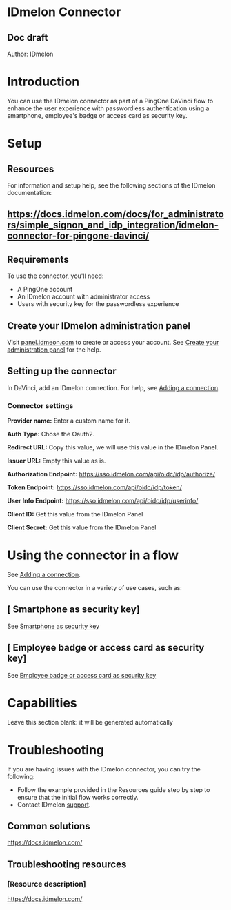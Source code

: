 # IDmelon Connector

## Doc draft

Author: IDmelon


# Introduction

You can use the IDmelon connector as part of a PingOne DaVinci flow to enhance the user experience with passwordless authentication using a smartphone, employee's badge or access card as security key.


# Setup


## Resources

For information and setup help, see the following sections of the IDmelon documentation:


## https://docs.idmelon.com/docs/for_administrators/simple_signon_and_idp_integration/idmelon-connector-for-pingone-davinci/


## Requirements

To use the connector, you'll need:

 * A PingOne account
* An IDmelon account with administrator access
* Users with security key for the passwordless experience

## Create your IDmelon administration panel

Visit [panel.idmeon.com](https://panel.idmeon.com) to create or access your account. See [Create your administration panel](https://docs.idmelon.com/docs/for_administrators/get_started/create_your_administration_panel/) for the help.


## Setting up the connector

In DaVinci, add an IDmelon connection. For help, see [Adding a connection](https://docs.idmelon.com/docs/for_administrators/simple_signon_and_idp_integration/idmelon-connector-for-pingone-davinci/).



### Connector settings

 **Provider name:** 
Enter a custom name for it.
 
**Auth Type:**
Chose the Oauth2.
 
**Redirect URL:** 
Copy this value, we will use this value in the IDmelon Panel.
 
**Issuer URL:** 
Empty this value as is.
 
**Authorization Endpoint:** 
https://sso.idmelon.com/api/oidc/idp/authorize/
 
**Token Endpoint:**
https://sso.idmelon.com/api/oidc/idp/token/
 
**User Info Endpoint:** 
https://sso.idmelon.com/api/oidc/idp/userinfo/
 
**Client ID:** 
Get this value from the IDmelon Panel
 
**Client Secret:** 
Get this value from the IDmelon Panel



# Using the connector in a flow

See [Adding a connection](https://docs.idmelon.com/docs/for_administrators/simple_signon_and_idp_integration/idmelon-connector-for-pingone-davinci/).

You can use the connector in a variety of use cases, such as:


## [ Smartphone as security key]

See [Smartphone as security key](https://docs.idmelon.com/docs/for_administrators/introduction/idmelon_passwordless_orchestration_platform/offering_managed_security_keys/#smartphone-as-security-key)



## [ Employee badge or access card as security key]

See [Employee badge or access card as security key](https://docs.idmelon.com/docs/for_administrators/introduction/idmelon_passwordless_orchestration_platform/offering_managed_security_keys/#employee-badge-or-access-card-as-security-key)


# Capabilities

Leave this section blank: it will be generated automatically


# Troubleshooting

If you are having issues with the IDmelon connector, you can try the following: 

* Follow the example provided in the Resources guide step by step to ensure that the initial flow works correctly. 
* Contact IDmelon [support](https://idmelon.com/contact-us).



## Common solutions

https://docs.idmelon.com/

## Troubleshooting resources


### [Resource description]

https://docs.idmelon.com/
